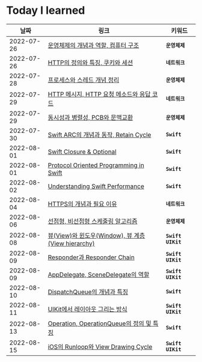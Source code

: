 # Today I learned

| 날짜       | 링크                                                         | 키워드         |
| ---------- | ------------------------------------------------------------ | -------------- |
| 2022-07-26 | [운영체제의 개념과 역할, 컴퓨터 구조](https://thirsty-burn-48e.notion.site/decb344c2e9d473983605bad8f11ad0f) | __`운영체제`__ |
| 2022-07-26 | [HTTP의 정의와 특징, 쿠키와 세션](https://thirsty-burn-48e.notion.site/HTTP-746a6490a2e04a5d8f50c078e6341c11) | __`네트워크`__ |
| 2022-07-28 | [프로세스와 스레드 개념 정리](https://thirsty-burn-48e.notion.site/02e80b1b27a9400c89ecfd3a20f990cc) | __`운영체제`__ |
| 2022-07-29 | [HTTP 메시지, HTTP 요청 메소드와 응답 코드](https://thirsty-burn-48e.notion.site/HTTP-HTTP-0a673e81168a4d48bf1a939ffa10f48d) | __`네트워크`__ |
| 2022-07-29 | [동시성과 병렬성, PCB와 문맥교환](https://thirsty-burn-48e.notion.site/PCB-dae61f36cc4545eabaa5fa7b7a835eba) | __`운영체제`__ |
| 2022-07-30 | [Swift ARC의 개념과 동작, Retain Cycle](https://thirsty-burn-48e.notion.site/Swift-ARC-Retain-Cycle-64cbe5ffd56a4b4296610765ce67ac91) | __`Swift`__    |
| 2022-08-01 | [Swift Closure & Optional](https://thirsty-burn-48e.notion.site/Swift-Closure-Optional-9be4ff1dc3154ad0847eff86f39b6e0f) | __`Swift`__    |
| 2022-08-01 | [Protocol Oriented Programming in Swift](https://thirsty-burn-48e.notion.site/Swift-Protocol-extension-a272e62a588a4974a71c2d3445ff921a) | __`Swift`__    |
| 2022-08-02 | [Understanding Swift Performance](https://thirsty-burn-48e.notion.site/Understanding-Swift-Performance-WWDC-2016-b523eb1c6a464ba5a7b9f0f847addc54) | __`Swift`__    |
| 2022-08-04 | [HTTPS의 개념과 필요 이유](https://thirsty-burn-48e.notion.site/HTTPS-7cd7c057f45542ddae37bb4ca404faef) | __`네트워크`__    |
| 2022-08-06 | [선점형, 비선점형 스케줄링 알고리즘](https://thirsty-burn-48e.notion.site/3424c97b15e3478cb6100272d9d621c2) | __`운영체제`__ |
| 2022-08-08 | [뷰(View)와 윈도우(Window), 뷰 계층(View hierarchy)](https://thirsty-burn-48e.notion.site/View-Window-View-hierarchy-91c40f73913344449572f76ac7f99522) | __`Swift`__ __`UIKit`__ |
| 2022-08-09 | [Responder과 Responder Chain](https://thirsty-burn-48e.notion.site/Responder-Responder-Chain-6b86b559429540f3a9f53f46899d9522) | __`Swift`__ __`UIKit`__ |
| 2022-08-09 | [AppDelegate, SceneDelegate의 역할](https://thirsty-burn-48e.notion.site/AppDelegate-SceneDelegate-81ca9096943c407892b6e7be687a923a) | __`Swift`__ __`UIKit`__ |
| 2022-08-10 | [DispatchQueue의 개념과 특징](https://thirsty-burn-48e.notion.site/DispatchQueue-10fae462a3e5451b9ce4764558251863) | __`Swift`__ |
| 2022-08-11 | [UIKit에서 레이아웃 그리는 방식](https://thirsty-burn-48e.notion.site/UIKit-f3d43e1ca3db400e99be95b66164ec53) | __`Swift`__ __`UIKit`__ |
| 2022-08-13 | [Operation, OperationQueue의 정의 및 특징](https://thirsty-burn-48e.notion.site/Operation-OperationQueue-c68753b3946f4e3fad574b1c97a560d3) | __`Swift`__ |
| 2022-08-15 | [iOS의 Runloop와 View Drawing Cycle](https://thirsty-burn-48e.notion.site/iOS-Runloop-View-Drawing-Cycle-ea041b190f814cdf8ec2384d3ea2091b) | __`Swift`__ __`UIKit`__ |

